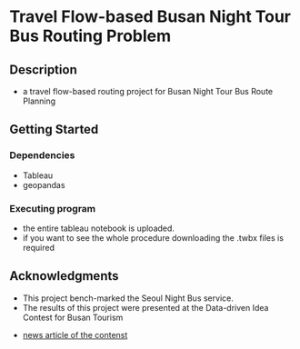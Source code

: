 # Travel Flow-based Busan Night Tour Bus Routing Problem



## Description

- a travel flow-based routing project for Busan Night Tour Bus Route Planning 

## Getting Started

### Dependencies

* Tableau
* geopandas


### Executing program

* the entire tableau notebook is uploaded.
* if you want to see the whole procedure downloading the .twbx files is required


## Acknowledgments

- This project bench-marked the Seoul Night Bus service.
- The results of this project were presented at the Data-driven Idea Contest for Busan Tourism
* [news article of the contenst]([https://github.com/matiassingers/awesome-readme](https://www.startupn.kr/news/articleView.html?idxno=33957))
